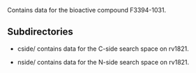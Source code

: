 Contains data for the bioactive compound F3394-1031.

## Subdirectories

- cside/ contains data for the C-side search space on rv1821.

- nside/ contains data for the N-side search space on rv1821.

